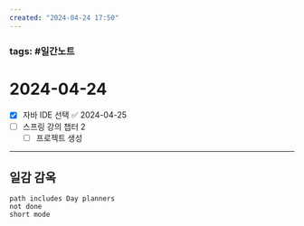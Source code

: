 ```yaml
---
created: "2024-04-24 17:50"
---
```


### tags: #일간노트
  
# 2024-04-24 
- [x] 자바 IDE 선택 ✅ 2024-04-25
- [ ] 스프링 강의 챕터 2
	- [ ] 프로젝트 생성
  
---  
## 일감 감옥  
```tasks  
path includes Day planners
not done  
short mode  
```